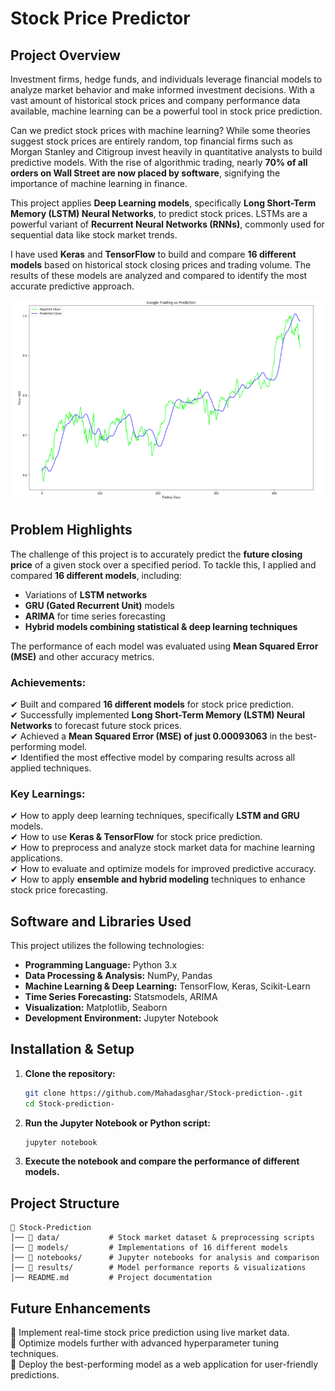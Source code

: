 
# **Stock Price Predictor**  

## **Project Overview**  

Investment firms, hedge funds, and individuals leverage financial models to analyze market behavior and make informed investment decisions. With a vast amount of historical stock prices and company performance data available, machine learning can be a powerful tool in stock price prediction.  

Can we predict stock prices with machine learning? While some theories suggest stock prices are entirely random, top financial firms such as Morgan Stanley and Citigroup invest heavily in quantitative analysts to build predictive models. With the rise of algorithmic trading, nearly **70% of all orders on Wall Street are now placed by software**, signifying the importance of machine learning in finance.  

This project applies **Deep Learning models**, specifically **Long Short-Term Memory (LSTM) Neural Networks**, to predict stock prices. LSTMs are a powerful variant of **Recurrent Neural Networks (RNNs)**, commonly used for sequential data like stock market trends.  

I have used **Keras** and **TensorFlow** to build and compare **16 different models** based on historical stock closing prices and trading volume. The results of these models are analyzed and compared to identify the most accurate predictive approach.  

![Stock Price Predictor](https://github.com/Mahadasghar/stock-predictor/blob/main/data_visualization_lstm_improved.png)  

## **Problem Highlights**  
The challenge of this project is to accurately predict the **future closing price** of a given stock over a specified period. To tackle this, I applied and compared **16 different models**, including:  
- Variations of **LSTM networks**  
- **GRU (Gated Recurrent Unit)** models  
- **ARIMA** for time series forecasting  
- **Hybrid models combining statistical & deep learning techniques**  

The performance of each model was evaluated using **Mean Squared Error (MSE)** and other accuracy metrics.  

### **Achievements:**  
✔ Built and compared **16 different models** for stock price prediction.  
✔ Successfully implemented **Long Short-Term Memory (LSTM) Neural Networks** to forecast future stock prices.  
✔ Achieved a **Mean Squared Error (MSE) of just 0.00093063** in the best-performing model.  
✔ Identified the most effective model by comparing results across all applied techniques.  

### **Key Learnings:**  
✔ How to apply deep learning techniques, specifically **LSTM and GRU** models.  
✔ How to use **Keras & TensorFlow** for stock price prediction.  
✔ How to preprocess and analyze stock market data for machine learning applications.  
✔ How to evaluate and optimize models for improved predictive accuracy.  
✔ How to apply **ensemble and hybrid modeling** techniques to enhance stock price forecasting.  

## **Software and Libraries Used**  
This project utilizes the following technologies:  

- **Programming Language:** Python 3.x  
- **Data Processing & Analysis:** NumPy, Pandas  
- **Machine Learning & Deep Learning:** TensorFlow, Keras, Scikit-Learn  
- **Time Series Forecasting:** Statsmodels, ARIMA  
- **Visualization:** Matplotlib, Seaborn  
- **Development Environment:** Jupyter Notebook  

## **Installation & Setup**  
1. **Clone the repository:**  
   ```bash
   git clone https://github.com/Mahadasghar/Stock-prediction-.git
   cd Stock-prediction-
   ```  
 
2. **Run the Jupyter Notebook or Python script:**  
   ```bash
   jupyter notebook
   ```  
4. **Execute the notebook and compare the performance of different models.**  

## **Project Structure**  
```
📂 Stock-Prediction  
│── 📁 data/           # Stock market dataset & preprocessing scripts  
│── 📁 models/         # Implementations of 16 different models  
│── 📁 notebooks/      # Jupyter notebooks for analysis and comparison  
│── 📁 results/        # Model performance reports & visualizations    
│── README.md         # Project documentation  
```

## **Future Enhancements**  
🚀 Implement real-time stock price prediction using live market data.  
🚀 Optimize models further with advanced hyperparameter tuning techniques.  
🚀 Deploy the best-performing model as a web application for user-friendly predictions.  
